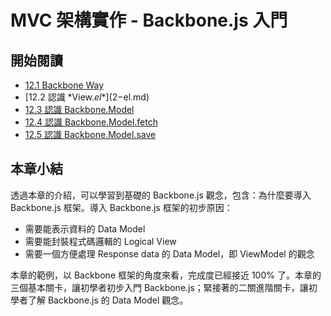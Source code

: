 # MVC 架構實作 - Backbone.js 入門

## 開始閱讀

 * [12.1 Backbone Way](1-backbone-way.md)
 * [12.2 認識 *View.$el*](2-$el.md)
 * [12.3 認識 Backbone.Model](3-model.md)
 * [12.4 認識 Backbone.Model.fetch](4-model-fetch.md)
 * [12.5 認識 Backbone.Model.save](5-model-save.md)

## 本章小結

透過本章的介紹，可以學習到基礎的 Backbone.js 觀念，包含：為什麼要導入 Backbone.js 框架。導入 Backbone.js 框架的初步原因：

* 需要能表示資料的 Data Model
* 需要能封裝程式碼邏輯的 Logical View
* 需要一個方便處理 Response data 的 Data Model，即 ViewModel 的觀念

本章的範例，以 Backbone 框架的角度來看，完成度已經接近 100% 了。本章的三個基本關卡，讓初學者初步入門 Backbone.js；緊接著的二關進階關卡，讓初學者了解 Backbone.js 的 Data Model 觀念。